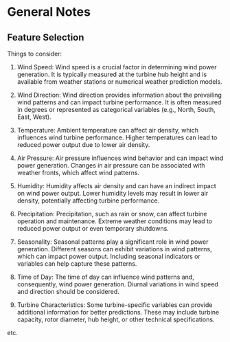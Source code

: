 # General Notes

## Feature Selection

Things to consider:

1. Wind Speed: Wind speed is a crucial factor in determining wind power generation. It is typically measured at the turbine hub height and is available from weather stations or numerical weather prediction models.

2. Wind Direction: Wind direction provides information about the prevailing wind patterns and can impact turbine performance. It is often measured in degrees or represented as categorical variables (e.g., North, South, East, West).

3. Temperature: Ambient temperature can affect air density, which influences wind turbine performance. Higher temperatures can lead to reduced power output due to lower air density.

4. Air Pressure: Air pressure influences wind behavior and can impact wind power generation. Changes in air pressure can be associated with weather fronts, which affect wind patterns.

5. Humidity: Humidity affects air density and can have an indirect impact on wind power output. Lower humidity levels may result in lower air density, potentially affecting turbine performance.

6. Precipitation: Precipitation, such as rain or snow, can affect turbine operation and maintenance. Extreme weather conditions may lead to reduced power output or even temporary shutdowns.

7. Seasonality: Seasonal patterns play a significant role in wind power generation. Different seasons can exhibit variations in wind patterns, which can impact power output. Including seasonal indicators or variables can help capture these patterns.

8. Time of Day: The time of day can influence wind patterns and, consequently, wind power generation. Diurnal variations in wind speed and direction should be considered.

9. Turbine Characteristics: Some turbine-specific variables can provide additional information for better predictions. These may include turbine capacity, rotor diameter, hub height, or other technical specifications.

etc.
